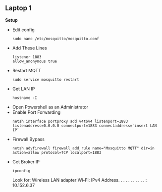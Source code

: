## Laptop 1
**Setup**
* Edit config
    ```
    sudo nano /etc/mosquitto/mosquitto.conf
    ```
* Add These Lines
    ```
    listener 1883
    allow_anonymous true
    ```
* Restart MQTT
    ```
    sudo service mosquitto restart
    ```
* Get LAN IP
    ```
    hostname -I
    ```
* Open Powershell as an Administrator
* Enable Port Forwarding
    ```
    netsh interface portproxy add v4tov4 listenport=1883 listenaddress=0.0.0.0 connectport=1883 connectaddress=`insert LAN IP`
    ```
* Firewall Bypass
    ```
    netsh advfirewall firewall add rule name="Mosquitto MQTT" dir=in action=allow protocol=TCP localport=1883
    ```
* Get Broker IP
    ```
    ipconfig
    ```
    Look for: Wireless LAN adapter Wi-Fi: IPv4 Address. . . . . . . . . . . : 10.152.6.37